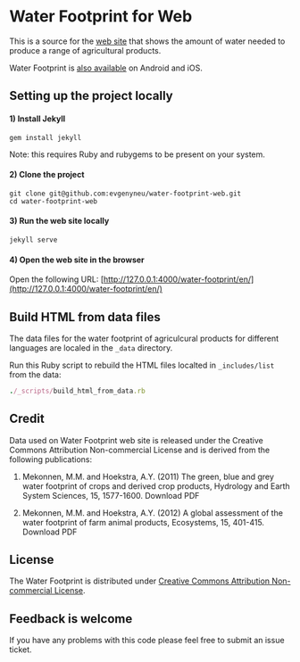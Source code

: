 # Water Footprint for Web

This is a source for the [web site](http://evgenii.com/water-footprint/en/) that shows the amount of water needed to produce a range of agricultural products.

Water Footprint is [also available](http://evgenii.com/projects/water-footprint-app-ios-android/) on Android and iOS.

## Setting up the project locally


#### 1) Install Jekyll

```
gem install jekyll
```

Note: this requires Ruby and rubygems to be present on your system.

#### 2) Clone the project

```
git clone git@github.com:evgenyneu/water-footprint-web.git
cd water-footprint-web
```

#### 3) Run the web site locally

```
jekyll serve
```

#### 4) Open the web site in the browser

Open the following URL: [http://127.0.0.1:4000/water-footprint/en/](http://127.0.0.1:4000/water-footprint/en/)


## Build HTML from data files

The data files for the water footprint of agriculcural products for different languages are localed in the `_data` directory.

Run this Ruby script to rebuild the HTML files localted in `_includes/list` from the data:

```Ruby
./_scripts/build_html_from_data.rb
```

## Credit

Data used on Water Footprint web site is released under the Creative Commons Attribution Non-commercial License and is derived from the following publications:

1. Mekonnen, M.M. and Hoekstra, A.Y. (2011) The green, blue and grey water footprint of crops and derived crop products, Hydrology and Earth System Sciences, 15, 1577-1600. Download PDF

1. Mekonnen, M.M. and Hoekstra, A.Y. (2012) A global assessment of the water footprint of farm animal products, Ecosystems, 15, 401-415. Download PDF


## License

The Water Footprint is distributed under [Creative Commons Attribution Non-commercial License](/LICENSE).


## Feedback is welcome

If you have any problems with this code please feel free to submit an issue ticket.
